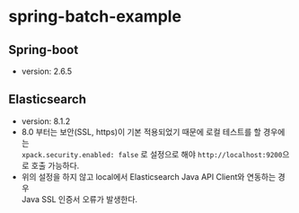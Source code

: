 # spring-batch-example

## Spring-boot
- version: 2.6.5

## Elasticsearch
- version: 8.1.2
- 8.0 부터는 보안(SSL, https)이 기본 적용되었기 때문에 로컬 테스트를 할 경우에는<br>
  `xpack.security.enabled: false` 로 설정으로 해야 `http://localhost:9200`으로 호출 가능하다.
- 위의 설정을 하지 않고 local에서 Elasticsearch Java API Client와 연동하는 경우<br>
  Java SSL 인증서 오류가 발생한다.
    